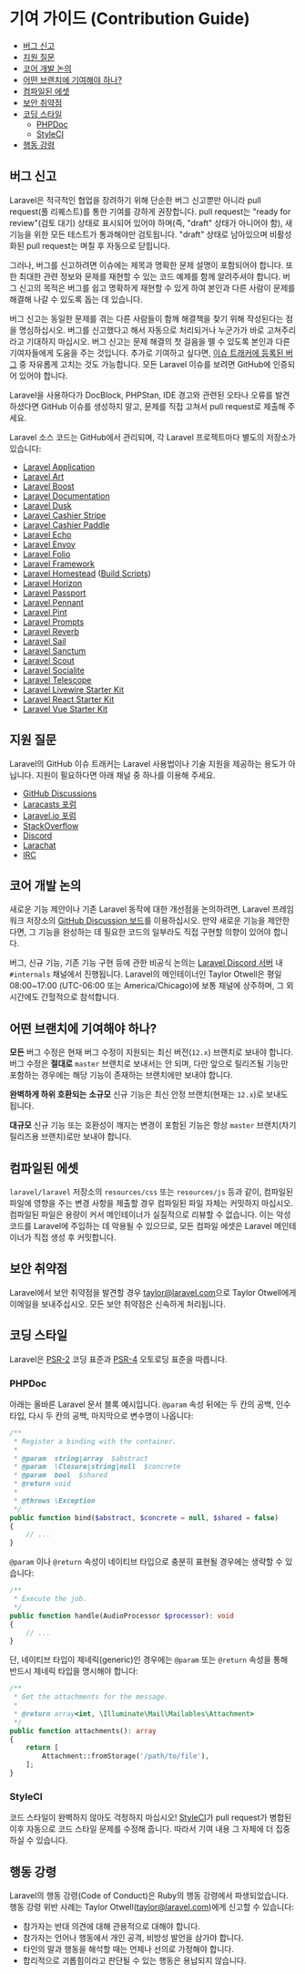 # 기여 가이드 (Contribution Guide)

- [버그 신고](#bug-reports)
- [지원 질문](#support-questions)
- [코어 개발 논의](#core-development-discussion)
- [어떤 브랜치에 기여해야 하나?](#which-branch)
- [컴파일된 에셋](#compiled-assets)
- [보안 취약점](#security-vulnerabilities)
- [코딩 스타일](#coding-style)
    - [PHPDoc](#phpdoc)
    - [StyleCI](#styleci)
- [행동 강령](#code-of-conduct)

<a name="bug-reports"></a>
## 버그 신고

Laravel은 적극적인 협업을 장려하기 위해 단순한 버그 신고뿐만 아니라 pull request(풀 리퀘스트)를 통한 기여를 강하게 권장합니다. pull request는 "ready for review"(검토 대기) 상태로 표시되어 있어야 하며(즉, "draft" 상태가 아니어야 함), 새 기능을 위한 모든 테스트가 통과해야만 검토됩니다. "draft" 상태로 남아있으며 비활성화된 pull request는 며칠 후 자동으로 닫힙니다.

그러나, 버그를 신고하려면 이슈에는 제목과 명확한 문제 설명이 포함되어야 합니다. 또한 최대한 관련 정보와 문제를 재현할 수 있는 코드 예제를 함께 알려주셔야 합니다. 버그 신고의 목적은 버그를 쉽고 명확하게 재현할 수 있게 하여 본인과 다른 사람이 문제를 해결해 나갈 수 있도록 돕는 데 있습니다.

버그 신고는 동일한 문제를 겪는 다른 사람들이 함께 해결책을 찾기 위해 작성된다는 점을 명심하십시오. 버그를 신고했다고 해서 자동으로 처리되거나 누군가가 바로 고쳐주리라고 기대하지 마십시오. 버그 신고는 문제 해결의 첫 걸음을 뗄 수 있도록 본인과 다른 기여자들에게 도움을 주는 것입니다. 추가로 기여하고 싶다면, [이슈 트래커에 등록된 버그](https://github.com/issues?q=is%3Aopen+is%3Aissue+label%3Abug+user%3Alaravel) 중 자유롭게 고치는 것도 가능합니다. 모든 Laravel 이슈를 보려면 GitHub에 인증되어 있어야 합니다.

Laravel을 사용하다가 DocBlock, PHPStan, IDE 경고와 관련된 오타나 오류를 발견하셨다면 GitHub 이슈를 생성하지 말고, 문제를 직접 고쳐서 pull request로 제출해 주세요.

Laravel 소스 코드는 GitHub에서 관리되며, 각 Laravel 프로젝트마다 별도의 저장소가 있습니다:

<div class="content-list" markdown="1">

- [Laravel Application](https://github.com/laravel/laravel)
- [Laravel Art](https://github.com/laravel/art)
- [Laravel Boost](https://github.com/laravel/boost)
- [Laravel Documentation](https://github.com/laravel/docs)
- [Laravel Dusk](https://github.com/laravel/dusk)
- [Laravel Cashier Stripe](https://github.com/laravel/cashier)
- [Laravel Cashier Paddle](https://github.com/laravel/cashier-paddle)
- [Laravel Echo](https://github.com/laravel/echo)
- [Laravel Envoy](https://github.com/laravel/envoy)
- [Laravel Folio](https://github.com/laravel/folio)
- [Laravel Framework](https://github.com/laravel/framework)
- [Laravel Homestead](https://github.com/laravel/homestead) ([Build Scripts](https://github.com/laravel/settler))
- [Laravel Horizon](https://github.com/laravel/horizon)
- [Laravel Passport](https://github.com/laravel/passport)
- [Laravel Pennant](https://github.com/laravel/pennant)
- [Laravel Pint](https://github.com/laravel/pint)
- [Laravel Prompts](https://github.com/laravel/prompts)
- [Laravel Reverb](https://github.com/laravel/reverb)
- [Laravel Sail](https://github.com/laravel/sail)
- [Laravel Sanctum](https://github.com/laravel/sanctum)
- [Laravel Scout](https://github.com/laravel/scout)
- [Laravel Socialite](https://github.com/laravel/socialite)
- [Laravel Telescope](https://github.com/laravel/telescope)
- [Laravel Livewire Starter Kit](https://github.com/laravel/livewire-starter-kit)
- [Laravel React Starter Kit](https://github.com/laravel/react-starter-kit)
- [Laravel Vue Starter Kit](https://github.com/laravel/vue-starter-kit)

</div>

<a name="support-questions"></a>
## 지원 질문

Laravel의 GitHub 이슈 트래커는 Laravel 사용법이나 기술 지원을 제공하는 용도가 아닙니다. 지원이 필요하다면 아래 채널 중 하나를 이용해 주세요.

<div class="content-list" markdown="1">

- [GitHub Discussions](https://github.com/laravel/framework/discussions)
- [Laracasts 포럼](https://laracasts.com/discuss)
- [Laravel.io 포럼](https://laravel.io/forum)
- [StackOverflow](https://stackoverflow.com/questions/tagged/laravel)
- [Discord](https://discord.gg/laravel)
- [Larachat](https://larachat.co)
- [IRC](https://web.libera.chat/?nick=artisan&channels=#laravel)

</div>

<a name="core-development-discussion"></a>
## 코어 개발 논의

새로운 기능 제안이나 기존 Laravel 동작에 대한 개선점을 논의하려면, Laravel 프레임워크 저장소의 [GitHub Discussion 보드](https://github.com/laravel/framework/discussions)를 이용하십시오. 만약 새로운 기능을 제안한다면, 그 기능을 완성하는 데 필요한 코드의 일부라도 직접 구현할 의향이 있어야 합니다.

버그, 신규 기능, 기존 기능 구현 등에 관한 비공식 논의는 [Laravel Discord 서버](https://discord.gg/laravel) 내 `#internals` 채널에서 진행됩니다. Laravel의 메인테이너인 Taylor Otwell은 평일 08:00~17:00 (UTC-06:00 또는 America/Chicago)에 보통 채널에 상주하며, 그 외 시간에도 간헐적으로 참석합니다.

<a name="which-branch"></a>
## 어떤 브랜치에 기여해야 하나?

**모든** 버그 수정은 현재 버그 수정이 지원되는 최신 버전(`12.x`) 브랜치로 보내야 합니다. 버그 수정은 **절대로** `master` 브랜치로 보내서는 안 되며, 다만 앞으로 릴리즈될 기능만 포함하는 경우에는 해당 기능이 존재하는 브랜치에만 보내야 합니다.

**완벽하게 하위 호환되는** **소규모** 신규 기능은 최신 안정 브랜치(현재는 `12.x`)로 보내도 됩니다.

**대규모** 신규 기능 또는 호환성이 깨지는 변경이 포함된 기능은 항상 `master` 브랜치(차기 릴리즈용 브랜치)로만 보내야 합니다.

<a name="compiled-assets"></a>
## 컴파일된 에셋

`laravel/laravel` 저장소의 `resources/css` 또는 `resources/js` 등과 같이, 컴파일된 파일에 영향을 주는 변경 사항을 제출할 경우 컴파일된 파일 자체는 커밋하지 마십시오. 컴파일된 파일은 용량이 커서 메인테이너가 실질적으로 리뷰할 수 없습니다. 이는 악성 코드를 Laravel에 주입하는 데 악용될 수 있으므로, 모든 컴파일 에셋은 Laravel 메인테이너가 직접 생성 후 커밋합니다.

<a name="security-vulnerabilities"></a>
## 보안 취약점

Laravel에서 보안 취약점을 발견할 경우 <a href="mailto:taylor@laravel.com">taylor@laravel.com</a>으로 Taylor Otwell에게 이메일을 보내주십시오. 모든 보안 취약점은 신속하게 처리됩니다.

<a name="coding-style"></a>
## 코딩 스타일

Laravel은 [PSR-2](https://github.com/php-fig/fig-standards/blob/master/accepted/PSR-2-coding-style-guide.md) 코딩 표준과 [PSR-4](https://github.com/php-fig/fig-standards/blob/master/accepted/PSR-4-autoloader.md) 오토로딩 표준을 따릅니다.

<a name="phpdoc"></a>
### PHPDoc

아래는 올바른 Laravel 문서 블록 예시입니다. `@param` 속성 뒤에는 두 칸의 공백, 인수 타입, 다시 두 칸의 공백, 마지막으로 변수명이 나옵니다:

```php
/**
 * Register a binding with the container.
 *
 * @param  string|array  $abstract
 * @param  \Closure|string|null  $concrete
 * @param  bool  $shared
 * @return void
 *
 * @throws \Exception
 */
public function bind($abstract, $concrete = null, $shared = false)
{
    // ...
}
```

`@param` 이나 `@return` 속성이 네이티브 타입으로 충분히 표현될 경우에는 생략할 수 있습니다:

```php
/**
 * Execute the job.
 */
public function handle(AudioProcessor $processor): void
{
    // ...
}
```

단, 네이티브 타입이 제네릭(generic)인 경우에는 `@param` 또는 `@return` 속성을 통해 반드시 제네릭 타입을 명시해야 합니다:

```php
/**
 * Get the attachments for the message.
 *
 * @return array<int, \Illuminate\Mail\Mailables\Attachment>
 */
public function attachments(): array
{
    return [
        Attachment::fromStorage('/path/to/file'),
    ];
}
```

<a name="styleci"></a>
### StyleCI

코드 스타일이 완벽하지 않아도 걱정하지 마십시오! [StyleCI](https://styleci.io/)가 pull request가 병합된 이후 자동으로 코드 스타일 문제를 수정해 줍니다. 따라서 기여 내용 그 자체에 더 집중하실 수 있습니다.

<a name="code-of-conduct"></a>
## 행동 강령

Laravel의 행동 강령(Code of Conduct)은 Ruby의 행동 강령에서 파생되었습니다. 행동 강령 위반 사례는 Taylor Otwell(taylor@laravel.com)에게 신고할 수 있습니다:

<div class="content-list" markdown="1">

- 참가자는 반대 의견에 대해 관용적으로 대해야 합니다.
- 참가자는 언어나 행동에서 개인 공격, 비방성 발언을 삼가야 합니다.
- 타인의 말과 행동을 해석할 때는 언제나 선의로 가정해야 합니다.
- 합리적으로 괴롭힘이라고 판단될 수 있는 행동은 용납되지 않습니다.

</div>
